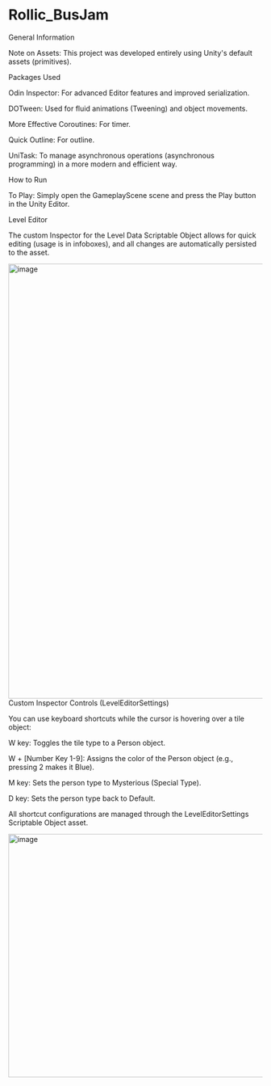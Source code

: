 # Rollic_BusJam

General Information

Note on Assets: This project was developed entirely using Unity's default assets (primitives).


Packages Used

Odin Inspector: For advanced Editor features and improved serialization.

DOTween: Used for fluid animations (Tweening) and object movements.

More Effective Coroutines: For timer.

Quick Outline: For outline.

UniTask: To manage asynchronous operations (asynchronous programming) in a more modern and efficient way.

How to Run

To Play: Simply open the GameplayScene scene and press the Play button in the Unity Editor.

Level Editor


The custom Inspector for the Level Data Scriptable Object allows for quick editing (usage is in infoboxes), and all changes are automatically persisted to the asset.

<img width="789" height="861" alt="image" src="https://github.com/user-attachments/assets/077accb3-b73f-481c-ab13-afd62af75d8a" />
Custom Inspector Controls (LevelEditorSettings)

You can use keyboard shortcuts while the cursor is hovering over a tile object:

W key: Toggles the tile type to a Person object.

W + [Number Key 1-9]: Assigns the color of the Person object (e.g., pressing 2 makes it Blue).

M key: Sets the person type to Mysterious (Special Type).

D key: Sets the person type back to Default.

All shortcut configurations are managed through the LevelEditorSettings Scriptable Object asset.

<img width="777" height="482" alt="image" src="https://github.com/user-attachments/assets/542cb6cd-3eea-4dd9-84c3-52794e8f6bd4" />
